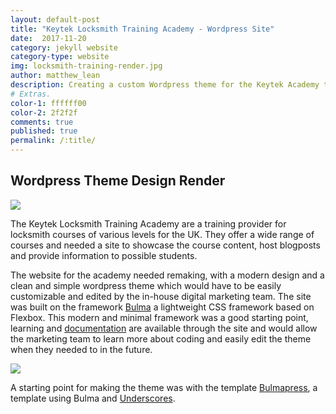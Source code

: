 ```yaml
---
layout: default-post
title: "Keytek Locksmith Training Academy - Wordpress Site"
date:  2017-11-20
category: jekyll website
category-type: website
img: locksmith-training-render.jpg
author: matthew_lean
description: Creating a custom Wordpress theme for the Keytek Academy to promote their Locksmith training courses.
# Extras.
color-1: ffffff00
color-2: 2f2f2f
comments: true
published: true
permalink: /:title/
---
```


## Wordpress Theme Design Render

<div href="#" data-featherlight="{{ site.url }}/assets/site-post/locksmith-training-render.jpg" class="img" alt="eSports team raptors text logo"><img src="{{ site.url }}/assets/site-post/locksmith-training-render.jpg"></div>

The Keytek Locksmith Training Academy are a training provider for locksmith courses of various levels for the UK. They offer a wide range of courses and needed a site to showcase the course content, host blogposts and provide information to possible students.

The website for the academy needed remaking, with a modern design and a clean and simple wordpress theme which would have to be easily customizable and edited by the in-house digital marketing team. The site was built on the framework [Bulma](https://bulma.io) a lightweight CSS framework based on Flexbox. This modern and minimal framework was a good starting point, learning and [documentation](https://bulma.io/documentation/overview/start/) are available through the site and would allow the marketing team to learn more about coding and easily edit the theme when they needed to in the future.

<div href="#" data-featherlight="{{ site.url }}/assets/site-post/keytek-academy-coursepage.png" class="img" alt="eSports team raptors text logo"><img src="{{ site.url }}/assets/site-post/keytek-academy-coursepage.png"></div>


A starting point for making the theme was with the template [Bulmapress](https://github.com/teamscops/bulmapress), a template using Bulma and [Underscores](http://underscores.me/).
